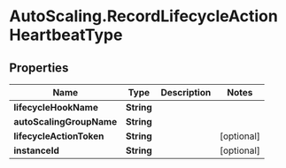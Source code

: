 # AutoScaling.RecordLifecycleActionHeartbeatType

## Properties

Name | Type | Description | Notes
------------ | ------------- | ------------- | -------------
**lifecycleHookName** | **String** |  | 
**autoScalingGroupName** | **String** |  | 
**lifecycleActionToken** | **String** |  | [optional] 
**instanceId** | **String** |  | [optional] 


